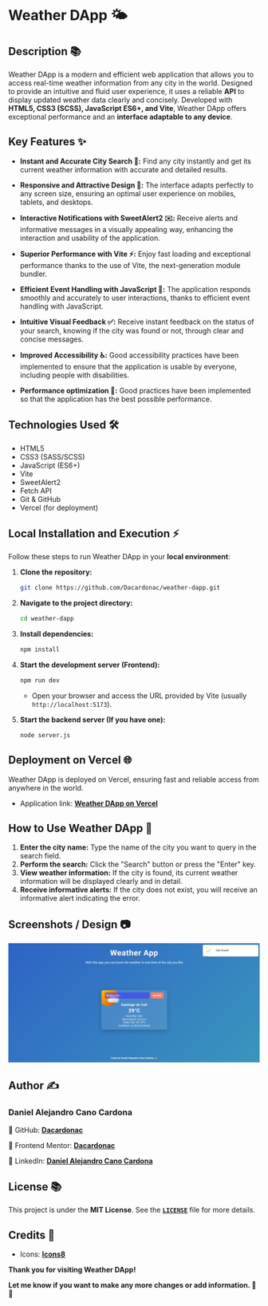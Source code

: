 # Weather DApp ️🌤️

## Description 📚

Weather DApp is a modern and efficient web application that allows you to access real-time weather information from any city in the world. Designed to provide an intuitive and fluid user experience, it uses a reliable **API** to display updated weather data clearly and concisely. Developed with **HTML5, CSS3 (SCSS), JavaScript ES6+, and Vite**, Weather DApp offers exceptional performance and an **interface adaptable to any device**.

## Key Features ✨

* **Instant and Accurate City Search 🔎:** Find any city instantly and get its current weather information with accurate and detailed results.

* **Responsive and Attractive Design 📱:** The interface adapts perfectly to any screen size, ensuring an optimal user experience on mobiles, tablets, and desktops.

* **Interactive Notifications with SweetAlert2 ✉️:** Receive alerts and informative messages in a visually appealing way, enhancing the interaction and usability of the application.

* **Superior Performance with Vite ⚡:** Enjoy fast loading and exceptional performance thanks to the use of Vite, the next-generation module bundler.

* **Efficient Event Handling with JavaScript 🚀:** The application responds smoothly and accurately to user interactions, thanks to efficient event handling with JavaScript.

* **Intuitive Visual Feedback ✅:** Receive instant feedback on the status of your search, knowing if the city was found or not, through clear and concise messages.

* **Improved Accessibility ♿:** Good accessibility practices have been implemented to ensure that the application is usable by everyone, including people with disabilities.

* **Performance optimization 🎉:** Good practices have been implemented so that the application has the best possible performance.

## Technologies Used ️🛠️

* HTML5
* CSS3 (SASS/SCSS)
* JavaScript (ES6+)
* Vite
* SweetAlert2
* Fetch API
* Git & GitHub
* Vercel (for deployment)

## Local Installation and Execution ⚡

Follow these steps to run Weather DApp in your **local environment**:

1.  **Clone the repository:**

    ```bash
    git clone https://github.com/Dacardonac/weather-dapp.git
    ```

2.  **Navigate to the project directory:**

    ```bash
    cd weather-dapp
    ```

3.  **Install dependencies:**

    ```bash
    npm install
    ```

4.  **Start the development server (Frontend):**

    ```bash
    npm run dev
    ```

    * Open your browser and access the URL provided by Vite (usually `http://localhost:5173`).
5.  **Start the backend server (If you have one):**
    ```bash
    node server.js
    ```

## Deployment on Vercel 🌐

Weather DApp is deployed on Vercel, ensuring fast and reliable access from anywhere in the world.

* Application link: **[Weather DApp on Vercel](https://web3-dapp-weather.vercel.app/)**

## How to Use Weather DApp 📄

1.  **Enter the city name:** Type the name of the city you want to query in the search field.
2.  **Perform the search:** Click the "Search" button or press the "Enter" key.
3.  **View weather information:** If the city is found, its current weather information will be displayed clearly and in detail.
4.  **Receive informative alerts:** If the city does not exist, you will receive an informative alert indicating the error.

## Screenshots / Design ️📷

![Desktop Design](./frontend/public/assets/images/desktop-design.webp)

## Author ✍️
### Daniel Alejandro Cano Cardona

📌 GitHub: **[Dacardonac](https://github.com/Dacardonac)**

📌 Frontend Mentor: **[Dacardonac](https://www.frontendmentor.io/profile/Dacardonac)**

📌 LinkedIn: **[Daniel Alejandro Cano Cardona](https://www.linkedin.com/in/daniel-alejandro-cano-cardona/)**

## License 📚

This project is under the **MIT License**. See the **[`LICENSE`](./LICENSE)** file for more details.

## Credits 🙌

* Icons: **[Icons8](https://icons8.com/)**

**Thank you for visiting Weather DApp!**

**Let me know if you want to make any more changes or add information. 🚀😃**